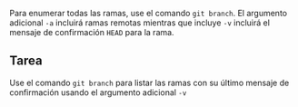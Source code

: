 Para enumerar todas las ramas, use el comando `git branch`. El argumento adicional `-a` incluirá ramas remotas mientras que incluye `-v` incluirá el mensaje de confirmación `HEAD` para la rama.

## Tarea

Use el comando `git branch` para listar las ramas con su último mensaje de confirmación usando el argumento adicional `-v`

